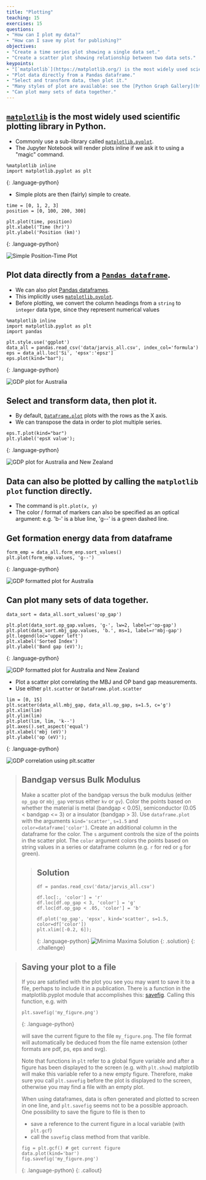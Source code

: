 ```yaml
---
title: "Plotting"
teaching: 15
exercises: 15
questions:
- "How can I plot my data?"
- "How can I save my plot for publishing?"
objectives:
- "Create a time series plot showing a single data set."
- "Create a scatter plot showing relationship between two data sets."
keypoints:
- "[`matplotlib`](https://matplotlib.org/) is the most widely used scientific plotting library in Python."
- "Plot data directly from a Pandas dataframe."
- "Select and transform data, then plot it."
- "Many styles of plot are available: see the [Python Graph Gallery](https://python-graph-gallery.com/matplotlib/) for more options."
- "Can plot many sets of data together."
---
```

## [`matplotlib`](https://matplotlib.org/) is the most widely used scientific plotting library in Python.

*   Commonly use a sub-library called [`matplotlib.pyplot`](https://matplotlib.org/api/pyplot_api.html).
*   The Jupyter Notebook will render plots inline if we ask it to using a "magic" command.

~~~
%matplotlib inline
import matplotlib.pyplot as plt
~~~
{: .language-python}

*   Simple plots are then (fairly) simple to create.

~~~
time = [0, 1, 2, 3]
position = [0, 100, 200, 300]

plt.plot(time, position)
plt.xlabel('Time (hr)')
plt.ylabel('Position (km)')
~~~
{: .language-python}

![Simple Position-Time Plot](../fig/9_simple_position_time_plot.png)
## Plot data directly from a [`Pandas dataframe`](https://pandas.pydata.org/pandas-docs/stable/generated/pandas.DataFrame.html).

*   We can also plot [Pandas dataframes](https://pandas.pydata.org/pandas-docs/stable/generated/pandas.DataFrame.html).
*   This implicitly uses [`matplotlib.pyplot`](https://matplotlib.org/api/pyplot_api.html).
*   Before plotting, we convert the column headings from a `string` to `integer` data type, since they represent numerical values

~~~
%matplotlib inline
import matplotlib.pyplot as plt
import pandas

plt.style.use('ggplot')
data_all = pandas.read_csv('data/jarvis_all.csv', index_col='formula')
eps = data_all.loc['Si', 'epsx':'epsz']
eps.plot(kind="bar");
~~~
{: .language-python}

![GDP plot for Australia](../fig/9_jarvis_si.png)
## Select and transform data, then plot it.

*   By default, [`DataFrame.plot`](https://pandas.pydata.org/pandas-docs/stable/generated/pandas.DataFrame.plot.html#pandas.DataFrame.plot) plots with the rows as the X axis.
*   We can transpose the data in order to plot multiple series.

~~~
eps.T.plot(kind="bar")
plt.ylabel('epsX value');
~~~
{: .language-python}

![GDP plot for Australia and New Zealand](../fig/9_jarvis_si_t.png)

## Data can also be plotted by calling the `matplotlib` `plot` function directly.
*   The command is `plt.plot(x, y)`
*   The color / format of markers can also be specified as an optical argument: e.g. 'b-' is a blue line, 'g--' is a green dashed line.

## Get formation energy data from dataframe

~~~
form_emp = data_all.form_enp.sort_values()
plt.plot(form_emp.values, 'g--')
~~~
{: .language-python}

![GDP formatted plot for Australia](../fig/9_form_enp.png)

## Can plot many sets of data together.

~~~
data_sort = data_all.sort_values('op_gap')

plt.plot(data_sort.op_gap.values, 'g-', lw=2, label=r'op-gap')
plt.plot(data_sort.mbj_gap.values, 'b.', ms=1, label=r'mbj-gap')
plt.legend(loc='upper left')
plt.xlabel('Sorted Index')
plt.ylabel('Band gap (eV)');
~~~
{: .language-python}

![GDP formatted plot for Australia and New Zealand](../fig/9_conv.png)
*   Plot a scatter plot correlating the MBJ and OP band gap measurements.
*   Use either `plt.scatter` or `DataFrame.plot.scatter`

~~~
lim = [0, 15]
plt.scatter(data_all.mbj_gap, data_all.op_gap, s=1.5, c='g')
plt.xlim(lim)
plt.ylim(lim)
plt.plot(lim, lim, 'k--')
plt.axes().set_aspect('equal')
plt.xlabel('mbj (eV)')
plt.ylabel('op (eV)');
~~~
{: .language-python}

![GDP correlation using plt.scatter](../fig/9_conv_scatter.png)

> ## Bandgap versus Bulk Modulus
>
> Make a scatter plot of the bandgap versus the bulk modulus (either
> `op_gap` or `mbj_gap` versus either `kv` or `gv`). Color the points
> based on whether the material is metal (bandgap < 0.05),
> semiconductor (0.05 < bandgap <= 3) or a insulator (bandgap >
> 3). Use `dataframe.plot` with the arguments `kind='scatter'`,
> `s=1.5` and `color=dataframe['color']`. Create an additional column
> in the dataframe for the color. The `s` argument controls the size
> of the points in the scatter plot. The `color` argument colors the
> points based on string values in a series or dataframe column
> (e.g. `r` for red or `g` for green).
>
> > ## Solution
> >
> > ~~~
> > df = pandas.read_csv('data/jarvis_all.csv')
> >
> > df.loc[:, 'color'] = 'r'
> > df.loc[df.op_gap < 3, 'color'] = 'g'
> > df.loc[df.op_gap < .05, 'color'] = 'b'
> >
> > df.plot('op_gap', 'epsx', kind='scatter', s=1.5, color=df['color'])
> > plt.xlim([-0.2, 6]);
> > ~~~
> > {: .language-python}
> > ![Minima Maxima Solution](../fig/9_op_gap_versus_kv.png)
> {: .solution}
{: .challenge}

> ## Saving your plot to a file
>
> If you are satisfied with the plot you see you may want to save it to a file,
> perhaps to include it in a publication. There is a function in the
> matplotlib.pyplot module that accomplishes this:
> [savefig](https://matplotlib.org/api/_as_gen/matplotlib.pyplot.savefig.html).
> Calling this function, e.g. with
> ~~~
> plt.savefig('my_figure.png')
> ~~~
> {: .language-python}
>
> will save the current figure to the file `my_figure.png`. The file format
> will automatically be deduced from the file name extension (other formats
> are pdf, ps, eps and svg).
>
> Note that functions in `plt` refer to a global figure variable
> and after a figure has been displayed to the screen (e.g. with `plt.show`)
> matplotlib will make this  variable refer to a new empty figure.
> Therefore, make sure you call `plt.savefig` before the plot is displayed to
> the screen, otherwise you may find a file with an empty plot.
>
> When using dataframes, data is often generated and plotted to screen in one line,
> and `plt.savefig` seems not to be a possible approach.
> One possibility to save the figure to file is then to
>
> * save a reference to the current figure in a local variable (with `plt.gcf`)
> * call the `savefig` class method from that varible.
>
> ~~~
> fig = plt.gcf() # get current figure
> data.plot(kind='bar')
> fig.savefig('my_figure.png')
> ~~~
> {: .language-python}
{: .callout}
